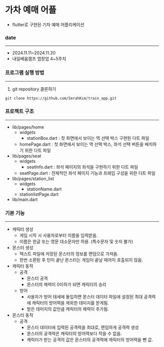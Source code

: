 # 가차 예매 어플

- flutter로 구현된 기차 예매 어플리케이션

### date

---

- 2024.11.11~2024.11.20
- 내일배움캠프 앱창업 4~5주치

### 프로그램 실행 방법

---

1. git repository 클론하기

```
git clone https://github.com/SerahKim/train_app.git
```

### 프로젝트 구조

---

- lib/pages/home
  - widgets
    - stationBox.dart : 첫 화면에서 보이는 역 선택 박스 구현된 다트 파일
  - homePage.dart : 첫 화면에서 보이는 역 선택 박스, 좌석 선택 버튼을 배치하기 위한 다트 파일
- lib/pages/seat
  - widgets
    - seatInfo.dart : 좌석 페이지의 좌석을 구현하기 위한 다트 파일
  - seatPage.dart : 전체적인 좌석 페이지 기능과 프레임 구성을 위한 다트 파일
- lib/pages/station_list
  - widgets
    - stationName.dart
  - stationlistPage.dart
- lib/main.dart

### 기본 기능

---

- 캐릭터 생성
  - 게임 시작 시 사용자로부터 이름을 입력받음.
  - 이름은 한글 또는 영문 대소문자만 허용. (특수문자 및 숫자 불가)
- 몬스터 생성
  - 텍스트 파일에 저장된 몬스터의 정보를 랜덤으로 가져옴.
  - 한번 소환된 후 턴이 끝난 몬스터는 게임이 끝날 때까지 호출되지 않음.
- 캐릭터 동작
  - 공격
    - 몬스터 공격
    - 몬스터의 체력이 0이하가 되면 캐릭터의 승리
  - 방어
    - 사용자가 방어 태세에 돌입하면 몬스터 데이터 파일에 설정된 최대 공격력에 캐릭터의 방어력을 제외한 데미지를 받게됨.
    - 받은 데미지의 값만큼 캐릭터의 체력이 추가됨.
- 몬스터 동작
  - 공격
    - 몬스터 데이터에 입력된 공격력을 최대로, 랜덤하게 공격력 생성
    - 몬스터의 공격력은 캐릭터의 방어력보다 작을 수 없음.
    - 캐릭터가 받는 공격의 값은 몬스터의 공격력에 캐릭터의 방어력을 뺀 값.
